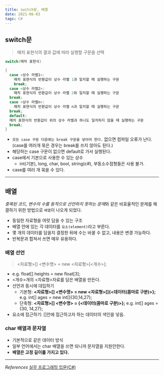 ```yaml
---
title: switch문, 배열
date: 2021-06-03
tags: C#
---
```


## switch문

> 매치 표현식의 결과 값에 따라 실행할 구문을 선택

```c#
switch(매치 표현식)

{
  case <상수 라벨1>:
    매치 표현식의 반환값이 상수 라벨 1과 일치할 때 실행하는 구문
    break;
  case <상수 라벨2>:
    매치 표현식의 반환값이 상수 라벨 2와 일치할 때 실행하는 구문
  break;
  case <상수 라벨n>:
    매치 표현식의 반환값이 상수 라벨 n과 일치할 때 실행하는 구문
  break;
  default:
  매치 표현식의 반환값이 위의 상수 라벨과 하나도 일치하지 않을 때 실행하는 구문
  break;
}
```

- `모든 case 구문 다음에는 break 구문을 넣아야 한다.` 없으면 컴파일 오류가 난다. (case를 여러개 묶은 경우는 break를 쓰지 않아도 된다.)
- 해당하는 case 구문이 없으면 default로 가서 실행된다.
- case에서 기본으로 사용한 수 있는 상수
  - int(기본), long, char, bool, string(c#), 부동소수점형들은 사용 불가.
- case를 여러 개 묶을 수 있다.

---

## 배열

*중복된 코드, 변수의 수를 동적으로 선언하지 못하는 문제*와 같은 비효율적인 문제를 해결하기 위한 방법으로 `배열`이 나오게 되었다.

- 동일한 자료형을 여럿 담을 수 있는 구조
- 배열 안에 있는 각 데이터를 `요소(element)`라고 부른다.
- 몇 개의 데이터를 담을지 결정한 뒤에 수는 바꿀 수 없고, 내용은 변경 가능하다.
- 반복문과 합쳐서 쓰면 매우 유용하다.

### 배열 선언

> <자료형>[] <변수명> = new <자료형>[<개수>];

- e.g. float[] heights = new float[3];
- <개수>개의 <자료형>자료를 담은 배열을 만든다.
- 선언과 동시에 대입하기
  - 기본형: **<자료형>[] <변수명> = new <자료형>[]{<데이터(콤마로 구분)>};** e.g. int[] ages = new int[]{30,14,27};
  - 단축형: **<자료형>[] <변수명> = {<데이터(콤마로 구분)>};** e.g. int[] ages = {30, 14,27};
- 요소에 접근하기: []안에 접근하고자 하는 데이터의 색인을 넣음.

### char 배열과 문자열

- 기본적으로 같은 데이터 방식
- 일부 언어에서는 char 배열을 쓰면 되니까 문자열을 지원안한다.
- **배열은 고정 길이를 가지고 있다.**

---

_References_
[실무 프로그래밍 입문(C#)](https://www.udemy.com/share/101tfkAEYTcVxXTXQJ/)

